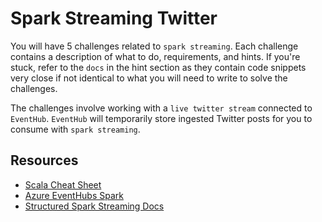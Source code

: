 # Spark Streaming Twitter

You will have 5 challenges related to `spark streaming`. Each challenge contains
a description of what to do, requirements, and hints. If you're stuck, refer to
the `docs` in the hint section as they contain code snippets very close if not
identical to what you will need to write to solve the challenges.

The challenges involve working with a `live twitter stream` connected to
`EventHub`. `EventHub` will temporarily store ingested Twitter posts for you to
consume with `spark streaming`.

## Resources

* [Scala Cheat Sheet](http://docs.scala-lang.org/cheatsheets/index.html)
* [Azure EventHubs Spark](https://github.com/Azure/azure-event-hubs-spark)
* [Structured Spark Streaming Docs](https://spark.apache.org/docs/latest/structured-streaming-programming-guide.html)
